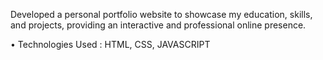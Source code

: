 Developed a personal portfolio website to showcase my education, skills, and projects, providing an interactive and professional online presence.

• Technologies Used : HTML, CSS, JAVASCRIPT
